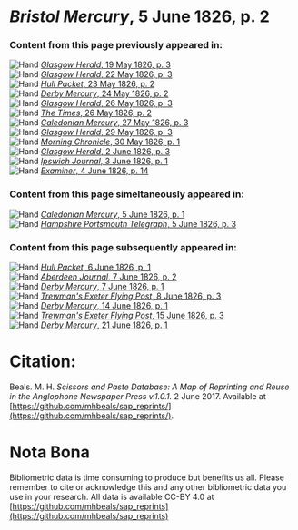 # *Bristol Mercury*, 5 June 1826, p. 2  
  
### Content from this page previously appeared in:  
![Hand](http://scissorsandpaste.net/wp-content/uploads/2017/06/smallhandpointer.png) [*Glasgow Herald*, 19 May 1826, p. 3](https://mhbeals.github.io/sap_html/Glasgow-Herald/Glasgow-Herald-19-May-1826-p-3)  
![Hand](http://scissorsandpaste.net/wp-content/uploads/2017/06/smallhandpointer.png) [*Glasgow Herald*, 22 May 1826, p. 3](https://mhbeals.github.io/sap_html/Glasgow-Herald/Glasgow-Herald-22-May-1826-p-3)  
![Hand](http://scissorsandpaste.net/wp-content/uploads/2017/06/smallhandpointer.png) [*Hull Packet*, 23 May 1826, p. 2](https://mhbeals.github.io/sap_html/Hull-Packet/Hull-Packet-23-May-1826-p-2)  
![Hand](http://scissorsandpaste.net/wp-content/uploads/2017/06/smallhandpointer.png) [*Derby Mercury*, 24 May 1826, p. 2](https://mhbeals.github.io/sap_html/Derby-Mercury/Derby-Mercury-24-May-1826-p-2)  
![Hand](http://scissorsandpaste.net/wp-content/uploads/2017/06/smallhandpointer.png) [*Glasgow Herald*, 26 May 1826, p. 3](https://mhbeals.github.io/sap_html/Glasgow-Herald/Glasgow-Herald-26-May-1826-p-3)  
![Hand](http://scissorsandpaste.net/wp-content/uploads/2017/06/smallhandpointer.png) [*The Times*, 26 May 1826, p. 2](https://mhbeals.github.io/sap_html/The-Times/The-Times-26-May-1826-p-2)  
![Hand](http://scissorsandpaste.net/wp-content/uploads/2017/06/smallhandpointer.png) [*Caledonian Mercury*, 27 May 1826, p. 3](https://mhbeals.github.io/sap_html/Caledonian-Mercury/Caledonian-Mercury-27-May-1826-p-3)  
![Hand](http://scissorsandpaste.net/wp-content/uploads/2017/06/smallhandpointer.png) [*Glasgow Herald*, 29 May 1826, p. 3](https://mhbeals.github.io/sap_html/Glasgow-Herald/Glasgow-Herald-29-May-1826-p-3)  
![Hand](http://scissorsandpaste.net/wp-content/uploads/2017/06/smallhandpointer.png) [*Morning Chronicle*, 30 May 1826, p. 1](https://mhbeals.github.io/sap_html/Morning-Chronicle/Morning-Chronicle-30-May-1826-p-1)  
![Hand](http://scissorsandpaste.net/wp-content/uploads/2017/06/smallhandpointer.png) [*Glasgow Herald*, 2 June 1826, p. 3](https://mhbeals.github.io/sap_html/Glasgow-Herald/Glasgow-Herald-2-June-1826-p-3)  
![Hand](http://scissorsandpaste.net/wp-content/uploads/2017/06/smallhandpointer.png) [*Ipswich Journal*, 3 June 1826, p. 1](https://mhbeals.github.io/sap_html/Ipswich-Journal/Ipswich-Journal-3-June-1826-p-1)  
![Hand](http://scissorsandpaste.net/wp-content/uploads/2017/06/smallhandpointer.png) [*Examiner*, 4 June 1826, p. 14](https://mhbeals.github.io/sap_html/Examiner/Examiner-4-June-1826-p-14)  
  
### Content from this page simeltaneously appeared in:  
![Hand](http://scissorsandpaste.net/wp-content/uploads/2017/06/smallhandpointer.png) [*Caledonian Mercury*, 5 June 1826, p. 1](https://mhbeals.github.io/sap_html/Caledonian-Mercury/Caledonian-Mercury-5-June-1826-p-1)  
![Hand](http://scissorsandpaste.net/wp-content/uploads/2017/06/smallhandpointer.png) [*Hampshire Portsmouth Telegraph*, 5 June 1826, p. 3](https://mhbeals.github.io/sap_html/Hampshire-Portsmouth-Telegraph/Hampshire-Portsmouth-Telegraph-5-June-1826-p-3)  
  
### Content from this page subsequently appeared in:  
![Hand](http://scissorsandpaste.net/wp-content/uploads/2017/06/smallhandpointer.png) [*Hull Packet*, 6 June 1826, p. 1](https://mhbeals.github.io/sap_html/Hull-Packet/Hull-Packet-6-June-1826-p-1)  
![Hand](http://scissorsandpaste.net/wp-content/uploads/2017/06/smallhandpointer.png) [*Aberdeen Journal*, 7 June 1826, p. 2](https://mhbeals.github.io/sap_html/Aberdeen-Journal/Aberdeen-Journal-7-June-1826-p-2)  
![Hand](http://scissorsandpaste.net/wp-content/uploads/2017/06/smallhandpointer.png) [*Derby Mercury*, 7 June 1826, p. 1](https://mhbeals.github.io/sap_html/Derby-Mercury/Derby-Mercury-7-June-1826-p-1)  
![Hand](http://scissorsandpaste.net/wp-content/uploads/2017/06/smallhandpointer.png) [*Trewman's Exeter Flying Post*, 8 June 1826, p. 3](https://mhbeals.github.io/sap_html/Trewman's-Exeter-Flying-Post/Trewman's-Exeter-Flying-Post-8-June-1826-p-3)  
![Hand](http://scissorsandpaste.net/wp-content/uploads/2017/06/smallhandpointer.png) [*Derby Mercury*, 14 June 1826, p. 1](https://mhbeals.github.io/sap_html/Derby-Mercury/Derby-Mercury-14-June-1826-p-1)  
![Hand](http://scissorsandpaste.net/wp-content/uploads/2017/06/smallhandpointer.png) [*Trewman's Exeter Flying Post*, 15 June 1826, p. 3](https://mhbeals.github.io/sap_html/Trewman's-Exeter-Flying-Post/Trewman's-Exeter-Flying-Post-15-June-1826-p-3)  
![Hand](http://scissorsandpaste.net/wp-content/uploads/2017/06/smallhandpointer.png) [*Derby Mercury*, 21 June 1826, p. 1](https://mhbeals.github.io/sap_html/Derby-Mercury/Derby-Mercury-21-June-1826-p-1)  


# Citation: 

Beals. M. H. *Scissors and Paste Database: A Map of Reprinting and Reuse in the Anglophone Newspaper Press v.1.0.1.* 2 June 2017. Available at [https://github.com/mhbeals/sap_reprints/](https://github.com/mhbeals/sap_reprints/). 

# Nota Bona

Bibliometric data is time consuming to produce but benefits us all. Please remember to cite or acknowledge this and any other bibliometric data you use in your research. All data is available CC-BY 4.0 at [https://github.com/mhbeals/sap_reprints](https://github.com/mhbeals/sap_reprints)